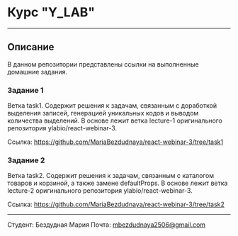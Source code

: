 # Курс "Y_LAB"

---

## Описание

В данном репозитории представлены ссылки на выполненные домашние задания.

### Задание 1

Ветка task1. Содержит решения к задачам, связанным с доработкой выделения записей, генерацией уникальных кодов и выводом количества выделений. В основе лежит ветка lecture-1 оригинального репозитория ylabio/react-webinar-3.

Ссылка: https://github.com/MariaBezdudnaya/react-webinar-3/tree/task1

### Задание 2

Ветка task2. Содержит решения к задачам, связанным с каталогом товаров и корзиной, а также замене defaultProps. В основе лежит ветка lecture-2 оригинального репозитория ylabio/react-webinar-3.

Ссылка: https://github.com/MariaBezdudnaya/react-webinar-3/tree/task2

---

Студент: Бездудная Мария
Почта: mbezdudnaya2506@gmail.com